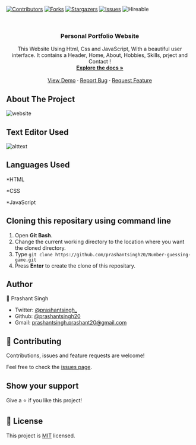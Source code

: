 [![Contributors][contributors-shield]][contributors-url]
[![Forks][forks-shield]][forks-url]
[![Stargazers][stars-shield]][stars-url]
[![Issues][issues-shield]][issues-url]
![Hireable](https://cdn.rawgit.com/hiendv/hireable/master/styles/default/yes.svg)

<!-- PROJECT LOGO -->
<br />
<p align="center">
  <a href="https://github.com/rammazzoti2000/personal_portfolio">
  </a>

  <h3 align="center">Personal Portfolio Website</h3>

  <p align="center">
    This Website Using Html, Css and JavaScript, With a beautiful user interface. It contains a Header, Home, About, Hobbies, Skills, prject and Contact !
    <br />
    <a href="https://github.com/prashantsingh20/Personal-Portfolio-Website"><strong>Explore the docs »</strong></a>
    <br />
    <br />
    <a href="https://prashantsingh20.github.io/Personal-Portfolio-Website/">View Demo</a>
    ·
    <a href="https://github.com/prashantsingh20/Personal-Portfolio-Website/issues">Report Bug</a>
    ·
    <a href="https://github.com/prashantsingh20/Personal-Portfolio-Website/issues">Request Feature</a>
  </p>
  </p>

<!-- ABOUT THE PROJECT -->
## About The Project
![website](https://user-images.githubusercontent.com/68744875/124517975-f7957480-de02-11eb-8a26-66be25a32447.PNG)


## Text Editor Used
![alttext](https://img.shields.io/badge/Visual_Studio_Code-0078D4?style=for-the-badge&logo=visual%20studio%20code&logoColor=white)

## Languages Used
<p>*HTML</p>
<p>*CSS</p>
<p>*JavaScript</p>


 ## Cloning this repositary using command line
 1. Open **Git Bash**.
 1. Change the current working directory to the location where you want the cloned directory.
 1. Type `git clone https://github.com/prashantsingh20/Number-guessing-game.git`
 1. Press **Enter** to create the clone of this repositary.
 

<!-- CONTACT -->
## Author
👤 Prashant Singh

- Twitter: [@prashantsingh_](https://twitter.com/prashanthsingh_)
- Github: [@prashantsingh20](https://github.com/prashantsingh20)
- Gmail: prashantsingh.prashant20@gmail.com

## :handshake: Contributing
Contributions, issues and feature requests are welcome!

Feel free to check the [issues page](https://github.com/prashantsingh20/Personal-Portfolio-Website/issues).

## Show your support

Give a :star: if you like this project!

<!-- MARKDOWN LINKS & IMAGES -->
<!-- https://www.markdownguide.org/basic-syntax/#reference-style-links -->
[contributors-shield]: https://img.shields.io/github/contributors/prashantsingh20/Personal-Portfolio-Website.svg?styles/default/yes.svg
[contributors-url]: https://github.com/prashantsingh20/Personal-Portfolio-Websitegraphs/contributors
[forks-shield]: https://img.shields.io/github/forks/prashantsingh20/Personal-Portfolio-Website.svg?styles/default/yes.svg
[forks-url]: https://github.com/prashantsingh20//network/members
[stars-shield]: https://img.shields.io/github/stars/prashantsingh20/Personal-Portfolio-Website.svg?styles/default/yes.svg
[stars-url]: https://github.com/prashantsingh20/personal_portfolio/stargazers
[issues-shield]: https://img.shields.io/github/issues/prashantsingh20/Personal-Portfolio-Website.svg?styles/default/yes.svg
[issues-url]: https://github.com/prashantsingh20/Personal-Portfolio-Website/issues

## 📝 License

This project is [MIT](https://opensource.org/licenses/MIT) licensed.
